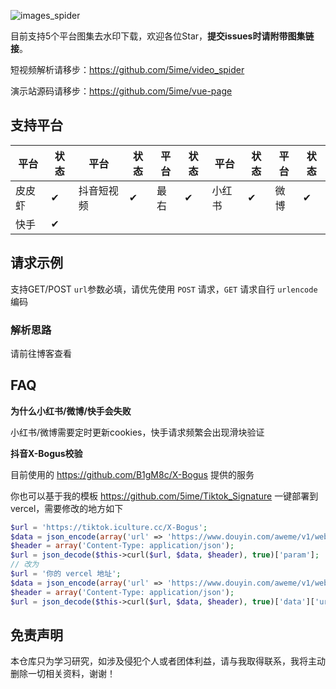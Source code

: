![images_spider](https://socialify.git.ci/5ime/images_spider/image?description=1&descriptionEditable=%E6%94%AF%E6%8C%815%E4%B8%AA%E7%9F%AD%E8%A7%86%E9%A2%91%E5%B9%B3%E5%8F%B0%E5%8E%BB%E6%B0%B4%E5%8D%B0%E4%B8%8B%E8%BD%BD&font=Inter&forks=1&language=1&owner=1&pattern=Circuit%20Board&stargazers=1&theme=Light)

目前支持5个平台图集去水印下载，欢迎各位Star，**提交issues时请附带图集链接**。

短视频解析请移步：https://github.com/5ime/video_spider

演示站源码请移步：https://github.com/5ime/vue-page

## 支持平台

| 平台 | 状态| 平台 | 状态| 平台 | 状态| 平台 | 状态| 平台 | 状态|
|  ----  | ----  | ----  | --- |----|----|----|----|----|----|
| 皮皮虾 | ✔ | 抖音短视频 | ✔ | 最右 | ✔| 小红书 | ✔ | 微博 | ✔ |
| 快手 | ✔ |   |  |   |  |   |   |   |   |


## 请求示例

支持GET/POST `url`参数必填，请优先使用 `POST` 请求，`GET` 请求自行 `urlencode` 编码

### 解析思路

请前往博客查看

## FAQ

**为什么小红书/微博/快手会失败**

小红书/微博需要定时更新cookies，快手请求频繁会出现滑块验证

**抖音X-Bogus校验**

目前使用的 https://github.com/B1gM8c/X-Bogus 提供的服务

你也可以基于我的模板 https://github.com/5ime/Tiktok_Signature 一键部署到 vercel，需要修改的地方如下

```php
$url = 'https://tiktok.iculture.cc/X-Bogus';
$data = json_encode(array('url' => 'https://www.douyin.com/aweme/v1/web/aweme/detail/?aweme_id=' . $id[1] . '&aid=1128&version_name=23.5.0&device_platform=android&os_version=2333','userAgent' => 'Mozilla/5.0 (Windows NT 10.0; Win64; x64) AppleWebKit/537.36 (KHTML, like Gecko) Chrome/109.0.0.0 Safari/537.36'));
$header = array('Content-Type: application/json');
$url = json_decode($this->curl($url, $data, $header), true)['param'];
// 改为
$url = '你的 vercel 地址';
$data = json_encode(array('url' => 'https://www.douyin.com/aweme/v1/web/aweme/detail/?aweme_id=' . $id[1] . '&aid=1128&version_name=23.5.0&device_platform=android&os_version=2333','userAgent' => 'Mozilla/5.0 (Windows NT 10.0; Win64; x64) AppleWebKit/537.36 (KHTML, like Gecko) Chrome/109.0.0.0 Safari/537.36'));
$header = array('Content-Type: application/json');
$url = json_decode($this->curl($url, $data, $header), true)['data']['url'];
```

## 免责声明

本仓库只为学习研究，如涉及侵犯个人或者团体利益，请与我取得联系，我将主动删除一切相关资料，谢谢！
